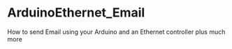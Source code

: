 # ArduinoEthernet_Email
How to send Email using your Arduino and an Ethernet controller plus much more
